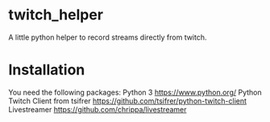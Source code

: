 # twitch_helper
A little python helper to record streams directly from twitch.

# Installation
You need the following packages:
Python 3 https://www.python.org/
Python Twitch Client from tsifrer https://github.com/tsifrer/python-twitch-client
Livestreamer https://github.com/chrippa/livestreamer
